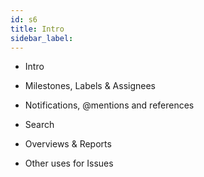 ```yaml
---
id: s6
title: Intro
sidebar_label:
---
```


- Intro
- Milestones, Labels & Assignees

- Notifications, @mentions and references
- Search
- Overviews & Reports
- Other uses for Issues
